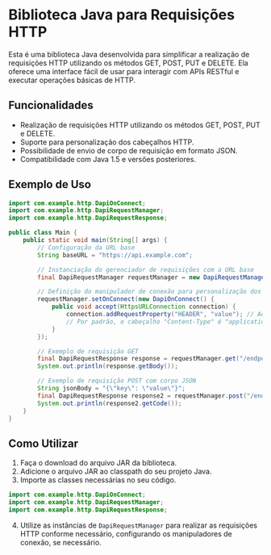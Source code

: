 # Biblioteca Java para Requisições HTTP

Esta é uma biblioteca Java desenvolvida para simplificar a realização de requisições HTTP utilizando os métodos GET, POST, PUT e DELETE. Ela oferece uma interface fácil de usar para interagir com APIs RESTful e executar operações básicas de HTTP.

## Funcionalidades

- Realização de requisições HTTP utilizando os métodos GET, POST, PUT e DELETE.
- Suporte para personalização dos cabeçalhos HTTP.
- Possibilidade de envio de corpo de requisição em formato JSON.
- Compatibilidade com Java 1.5 e versões posteriores.

## Exemplo de Uso

```java
import com.example.http.DapiOnConnect;
import com.example.http.DapiRequestManager;
import com.example.http.DapiRequestResponse;

public class Main {
    public static void main(String[] args) {
        // Configuração da URL base
        String baseURL = "https://api.example.com";

        // Instanciação do gerenciador de requisições com a URL base
        final DapiRequestManager requestManager = new DapiRequestManager(baseURL);

        // Definição do manipulador de conexão para personalização dos cabeçalhos
        requestManager.setOnConnect(new DapiOnConnect() {
            public void accept(HttpsURLConnection connection) {
                connection.addRequestProperty("HEADER", "value"); // Adiciona cabeçalho personalizado
                // Por padrão, o cabeçalho "Content-Type" é "application/json", mas pode ser modificado aqui
            }
        });

        // Exemplo de requisição GET
        final DapiRequestResponse response = requestManager.get("/endpoint");
        System.out.println(response.getBody());

        // Exemplo de requisição POST com corpo JSON
        String jsonBody = "{\"key\": \"value\"}";
        final DapiRequestResponse response2 = requestManager.post("/endpoint", jsonBody);
        System.out.println(response2.getCode());
    }
}
```

## Como Utilizar

1. Faça o download do arquivo JAR da biblioteca.
2. Adicione o arquivo JAR ao classpath do seu projeto Java.
3. Importe as classes necessárias no seu código.

```java
import com.example.http.DapiOnConnect;
import com.example.http.DapiRequestManager;
import com.example.http.DapiRequestResponse;
```

4. Utilize as instâncias de `DapiRequestManager` para realizar as requisições HTTP conforme necessário, configurando os manipuladores de conexão, se necessário.
